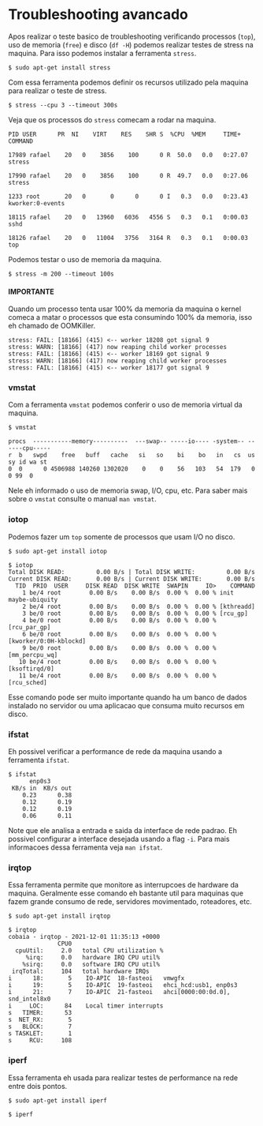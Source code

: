 # Troubleshooting avancado
Apos realizar o teste basico de troubleshooting verificando processos (`top`), uso de memoria (`free`) e disco (`df -H`) podemos realizar testes de stress na maquina. Para isso podemos instalar a ferramenta `stress`.  
```console
$ sudo apt-get install stress
```  
  
Com essa ferramenta podemos definir os recursos utilizado pela maquina para realizar o teste de stress.  
```console
$ stress --cpu 3 --timeout 300s
```  
Veja que os processos do `stress` comecam a rodar na maquina.  
```console
PID USER      PR  NI    VIRT    RES    SHR S  %CPU  %MEM     TIME+    COMMAND

17989 rafael    20   0    3856    100      0 R  50.0   0.0   0:27.07  stress

17990 rafael    20   0    3856    100      0 R  49.7   0.0   0:27.06  stress

1233 root       20   0       0      0      0 I   0.3   0.0   0:23.43  kworker:0-events

18115 rafael    20   0   13960   6036   4556 S   0.3   0.1   0:00.03  sshd

18126 rafael    20   0   11004   3756   3164 R   0.3   0.1   0:00.03  top
```  

Podemos testar o uso de memoria da maquina.  
```console
$ stress -m 200 --timeout 100s
```  
  
#### **IMPORTANTE**  
Quando um processo tenta usar 100% da memoria da maquina o kernel comeca a matar o processos que esta consumindo 100% da memoria, isso eh chamado de OOMKiller.  
```console
stress: FAIL: [18166] (415) <-- worker 18208 got signal 9
stress: WARN: [18166] (417) now reaping child worker processes
stress: FAIL: [18166] (415) <-- worker 18169 got signal 9
stress: WARN: [18166] (417) now reaping child worker processes
stress: FAIL: [18166] (415) <-- worker 18177 got signal 9
```  

### vmstat
Com a ferramenta `vmstat` podemos conferir o uso de memoria virtual da maquina.  
```console
$ vmstat

procs  -----------memory----------  ---swap-- -----io---- -system-- ------cpu-----
r  b   swpd    free   buff   cache   si   so    bi    bo   in   cs  us sy id wa st
0  0      0 4506988 140260 1302020    0    0    56   103   54  179   0  0 99  0  
```  
Nele eh informado o uso de memoria swap, I/O, cpu, etc. Para saber mais sobre o `vmstat` consulte o manual `man vmstat`.  
  
### iotop
Podemos fazer um `top` somente de processos que usam I/O no disco.  
```console
$ sudo apt-get install iotop

$ iotop
Total DISK READ:         0.00 B/s | Total DISK WRITE:         0.00 B/s
Current DISK READ:       0.00 B/s | Current DISK WRITE:       0.00 B/s
  TID  PRIO  USER     DISK READ  DISK WRITE  SWAPIN     IO>    COMMAND                                                           
    1 be/4 root        0.00 B/s    0.00 B/s  0.00 %  0.00 % init maybe-ubiquity
    2 be/4 root        0.00 B/s    0.00 B/s  0.00 %  0.00 % [kthreadd]
    3 be/0 root        0.00 B/s    0.00 B/s  0.00 %  0.00 % [rcu_gp]
    4 be/0 root        0.00 B/s    0.00 B/s  0.00 %  0.00 % [rcu_par_gp]
    6 be/0 root        0.00 B/s    0.00 B/s  0.00 %  0.00 % [kworker/0:0H-kblockd]
    9 be/0 root        0.00 B/s    0.00 B/s  0.00 %  0.00 % [mm_percpu_wq]
   10 be/4 root        0.00 B/s    0.00 B/s  0.00 %  0.00 % [ksoftirqd/0]
   11 be/4 root        0.00 B/s    0.00 B/s  0.00 %  0.00 % [rcu_sched]
```  
Esse comando pode ser muito importante quando ha um banco de dados instalado no servidor ou uma aplicacao que consuma muito recursos em disco.  
  
### ifstat
Eh possivel verificar a performance de rede da maquina usando a ferramenta `ifstat`.  
```console
$ ifstat
      enp0s3      
 KB/s in  KB/s out
    0.23      0.38
    0.12      0.19
    0.12      0.19
    0.06      0.11
```  
Note que ele analisa a entrada e saida da interface de rede padrao. Eh possivel configurar a interface desejada usando a flag `-i`. Para mais informacoes dessa ferramenta veja `man ifstat`.  
  
### irqtop
Essa ferramenta permite que monitore as interrupcoes de hardware da maquina. Geralmente esse comando eh bastante util para maquinas que fazem grande consumo de rede, servidores movimentado, roteadores, etc.  
```console  
$ sudo apt-get install irqtop

$ irqtop
cobaia - irqtop - 2021-12-01 11:35:13 +0000
              CPU0
  cpuUtil:     2.0   total CPU utilization %
     %irq:     0.0   hardware IRQ CPU util%
    %sirq:     0.0   software IRQ CPU util%
 irqTotal:     104   total hardware IRQs
i      18:       5    IO-APIC  18-fasteoi   vmwgfx
i      19:       5    IO-APIC  19-fasteoi   ehci_hcd:usb1, enp0s3
i      21:       7    IO-APIC  21-fasteoi   ahci[0000:00:0d.0], snd_intel8x0
i     LOC:      84    Local timer interrupts
s   TIMER:      53
s  NET_RX:       5
s   BLOCK:       7
s TASKLET:       1
s     RCU:     108
```  
  
### iperf
Essa ferramenta eh usada para realizar testes de performance na rede entre dois pontos. 
```console
$ sudo apt-get install iperf

$ iperf

```